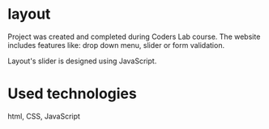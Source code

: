 # layout

Project was created and completed during Coders Lab course.
The website includes features like: drop down menu, slider or form validation.

Layout's slider is designed using JavaScript.

# Used technologies
html, CSS, JavaScript
